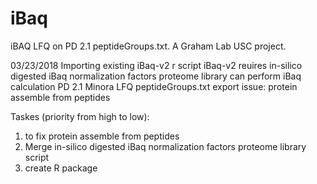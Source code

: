 # iBaq
iBAQ LFQ on PD 2.1 peptideGroups.txt. A Graham Lab USC project. 

03/23/2018
Importing existing iBaq-v2 r script
iBaq-v2 reuires in-silico digested iBaq normalization factors proteome library
can perform iBaq calculation PD 2.1 Minora LFQ peptideGroups.txt export 
issue: protein assemble from peptides

Taskes (priority from high to low):
1. to fix protein assemble from peptides
2. Merge in-silico digested iBaq normalization factors proteome library script
3. create R package


